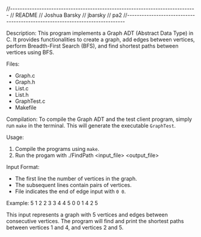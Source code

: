 //-----------------------------------------------------------------------------
// README
// Joshua Barsky
// jbarsky
// pa2
//-----------------------------------------------------------------------------

Description:
This program implements a Graph ADT (Abstract Data Type) in C. It provides
functionalities to create a graph, add edges between vertices, perform
Breadth-First Search (BFS), and find shortest paths between vertices using BFS.

Files:
- Graph.c
- Graph.h
- List.c
- List.h
- GraphTest.c
- Makefile

Compilation:
To compile the Graph ADT and the test client program, simply run `make` in the terminal.
This will generate the executable `GraphTest`.

Usage:
1. Compile the programs using `make`.
2. Run the progam with ./FindPath <input_file> <output_file>

 Input Format:
- The first line the number of vertices in the graph.
- The subsequent lines contain pairs of vertices.
- File indicates the end of edge input with `0 0`.

 Example:
 5
 1 2
 2 3
 3 4
 4 5
 0 0
 1 4
 2 5

This input represents a graph with 5 vertices and edges between consecutive vertices.
The program will find and print the shortest paths between vertices 1 and 4, and vertices 2 and 5.
